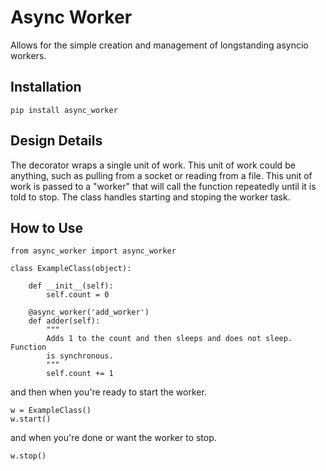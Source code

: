 # Async Worker

Allows for the simple creation and management of longstanding asyncio workers.

## Installation
    
    pip install async_worker

## Design Details

The decorator wraps a single unit of work. This unit of work could be anything, such as pulling 
from a socket or reading from a file. This unit of work is passed to a "worker" that will call 
the function repeatedly until it is told to stop. The class handles starting and stoping the 
worker task.

## How to Use

    from async_worker import async_worker

    class ExampleClass(object):

        def __init__(self):
            self.count = 0

        @async_worker('add_worker')
        def adder(self):
            """
            Adds 1 to the count and then sleeps and does not sleep. Function
            is synchronous.
            """
            self.count += 1

and then when you're ready to start the worker.

    w = ExampleClass()
    w.start()

and when you're done or want the worker to stop.

    w.stop()
